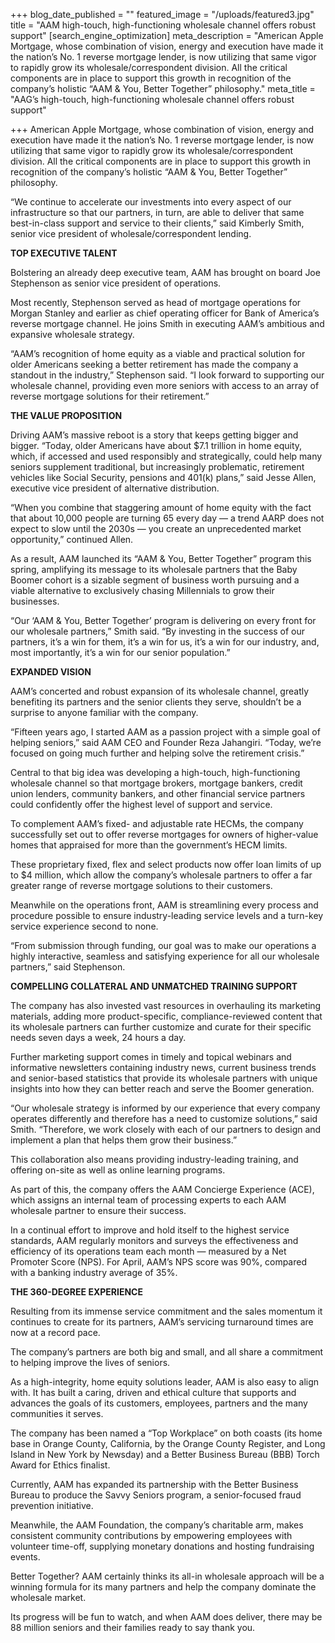 +++
blog_date_published = ""
featured_image = "/uploads/featured3.jpg"
title = "AAM high-touch, high-functioning wholesale channel offers robust support"
[search_engine_optimization]
meta_description = "American Apple Mortgage, whose combination of vision, energy and execution have made it the nation’s No. 1 reverse mortgage lender, is now utilizing that same vigor to rapidly grow its wholesale/correspondent division. All the critical components are in place to support this growth in recognition of the company’s holistic “AAM & You, Better Together” philosophy."
meta_title = "AAG’s high-touch, high-functioning wholesale channel offers robust support"

+++
American Apple Mortgage, whose combination of vision, energy and execution have made it the nation’s No. 1 reverse mortgage lender, is now utilizing that same vigor to rapidly grow its wholesale/correspondent division. All the critical components are in place to support this growth in recognition of the company’s holistic “AAM & You, Better Together” philosophy.

“We continue to accelerate our investments into every aspect of our infrastructure so that our partners, in turn, are able to deliver that same best-in-class support and service to their clients,” said Kimberly Smith, senior vice president of wholesale/correspondent lending.

**TOP EXECUTIVE TALENT**

Bolstering an already deep executive team, AAM has brought on board Joe Stephenson as senior vice president of operations.

Most recently, Stephenson served as head of mortgage operations for Morgan Stanley and earlier as chief operating officer for Bank of America’s reverse mortgage channel. He joins Smith in executing AAM’s ambitious and expansive wholesale strategy.

“AAM’s recognition of home equity as a viable and practical solution for older Americans seeking a better retirement has made the company a standout in the industry,” Stephenson said. “I look forward to supporting our wholesale channel, providing even more seniors with access to an array of reverse mortgage solutions for their retirement.”

**THE VALUE PROPOSITION**

Driving AAM’s massive reboot is a story that keeps getting bigger and bigger. “Today, older Americans have about $7.1 trillion in home equity, which, if accessed and used responsibly and strategically, could help many seniors supplement traditional, but increasingly problematic, retirement vehicles like Social Security, pensions and 401(k) plans,” said Jesse Allen, executive vice president of alternative distribution.

“When you combine that staggering amount of home equity with the fact that about 10,000 people are turning 65 every day — a trend AARP does not expect to slow until the 2030s — you create an unprecedented market opportunity,” continued Allen.

As a result, AAM launched its “AAM & You, Better Together” program this spring, amplifying its message to its wholesale partners that the Baby Boomer cohort is a sizable segment of business worth pursuing and a viable alternative to exclusively chasing Millennials to grow their businesses.

“Our ‘AAM & You, Better Together’ program is delivering on every front for our wholesale partners,” Smith said. “By investing in the success of our partners, it’s a win for them, it’s a win for us, it’s a win for our industry, and, most importantly, it’s a win for our senior population.”

**EXPANDED VISION**

AAM’s concerted and robust expansion of its wholesale channel, greatly benefiting its partners and the senior clients they serve, shouldn’t be a surprise to anyone familiar with the company.

“Fifteen years ago, I started AAM as a passion project with a simple goal of helping seniors,” said AAM CEO and Founder Reza Jahangiri. “Today, we’re focused on going much further and helping solve the retirement crisis.”

Central to that big idea was developing a high-touch, high-functioning wholesale channel so that mortgage brokers, mortgage bankers, credit union lenders, community bankers, and other financial service partners could confidently offer the highest level of support and service.

To complement AAM’s fixed- and adjustable rate HECMs, the company successfully set out to offer reverse mortgages for owners of higher-value homes that appraised for more than the government’s HECM limits.

These proprietary fixed, flex and select products now offer loan limits of up to $4 million, which allow the company’s wholesale partners to offer a far greater range of reverse mortgage solutions to their customers.

Meanwhile on the operations front, AAM is streamlining every process and procedure possible to ensure industry-leading service levels and a turn-key service experience second to none.

“From submission through funding, our goal was to make our operations a highly interactive, seamless and satisfying experience for all our wholesale partners,” said Stephenson.

**COMPELLING COLLATERAL AND UNMATCHED TRAINING SUPPORT**

The company has also invested vast resources in overhauling its marketing materials, adding more product-specific, compliance-reviewed content that its wholesale partners can further customize and curate for their specific needs seven days a week, 24 hours a day.

Further marketing support comes in timely and topical webinars and informative newsletters containing industry news, current business trends and senior-based statistics that provide its wholesale partners with unique insights into how they can better reach and serve the Boomer generation.

“Our wholesale strategy is informed by our experience that every company operates differently and therefore has a need to customize solutions,” said Smith. “Therefore, we work closely with each of our partners to design and implement a plan that helps them grow their business.”

This collaboration also means providing industry-leading training, and offering on-site as well as online learning programs.

As part of this, the company offers the AAM Concierge Experience (ACE), which assigns an internal team of processing experts to each AAM wholesale partner to ensure their success.

In a continual effort to improve and hold itself to the highest service standards, AAM regularly monitors and surveys the effectiveness and efficiency of its operations team each month — measured by a Net Promoter Score (NPS). For April, AAM’s NPS score was 90%, compared with a banking industry average of 35%.

**THE 360-DEGREE EXPERIENCE**

Resulting from its immense service commitment and the sales momentum it continues to create for its partners, AAM’s servicing turnaround times are now at a record pace.

The company’s partners are both big and small, and all share a commitment to helping improve the lives of seniors.

As a high-integrity, home equity solutions leader, AAM is also easy to align with. It has built a caring, driven and ethical culture that supports and advances the goals of its customers, employees, partners and the many communities it serves.

The company has been named a “Top Workplace” on both coasts (its home base in Orange County, California, by the Orange County Register, and Long Island in New York by Newsday) and a Better Business Bureau (BBB) Torch Award for Ethics finalist.

Currently, AAM has expanded its partnership with the Better Business Bureau to produce the Savvy Seniors program, a senior-focused fraud prevention initiative.

Meanwhile, the AAM Foundation, the company’s charitable arm, makes consistent community contributions by empowering employees with volunteer time-off, supplying monetary donations and hosting fundraising events.

Better Together? AAM certainly thinks its all-in wholesale approach will be a winning formula for its many partners and help the company dominate the wholesale market.

Its progress will be fun to watch, and when AAM does deliver, there may be 88 million seniors and their families ready to say thank you.